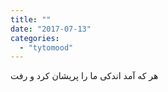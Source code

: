 ```yaml
---
title: ""
date: "2017-07-13"
categories: 
  - "tytomood"
---
```


هر که آمد اندکی ما را پریشان کرد و رفت
